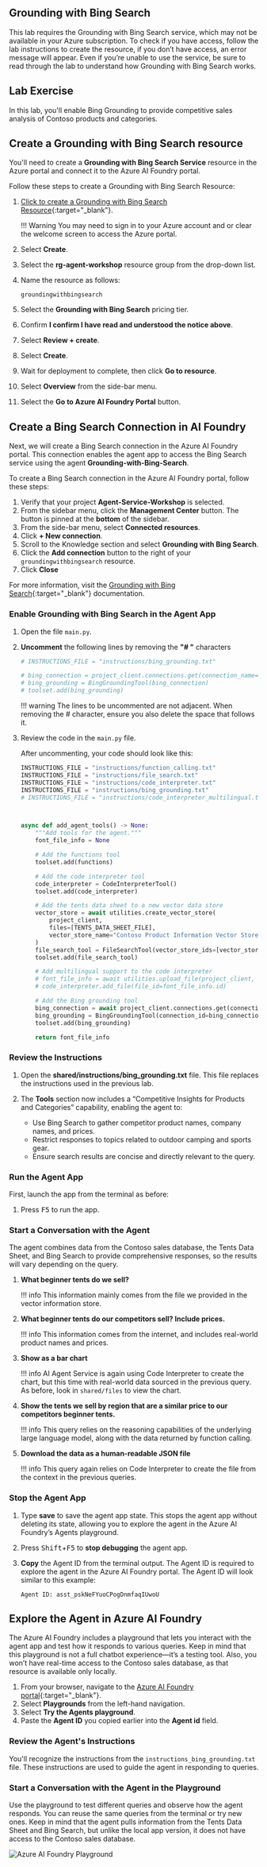 
## Grounding with Bing Search

This lab requires the Grounding with Bing Search service, which may not be available in your Azure subscription. To check if you have access, follow the lab instructions to create the resource, if you don’t have access, an error message will appear. Even if you’re unable to use the service, be sure to read through the lab to understand how Grounding with Bing Search works.

## Lab Exercise

In this lab, you'll enable Bing Grounding to provide competitive sales analysis of Contoso products and categories.

## Create a Grounding with Bing Search resource

You'll need to create a **Grounding with Bing Search Service** resource in the Azure portal and connect it to the Azure AI Foundry portal.

Follow these steps to create a Grounding with Bing Search Resource:

1. [Click to create a Grounding with Bing Search Resource](https://portal.azure.com/#view/Microsoft_Azure_Marketplace/GalleryItemDetailsBladeNopdl/id/Microsoft.BingGroundingSearch){:target="_blank"}.

    !!! Warning
        You may need to sign in to your Azure account and or clear the welcome screen to access the Azure portal.

1. Select **Create**.
1. Select the **rg-agent-workshop** resource group from the drop-down list.
1. Name the resource as follows:

    ```text
    groundingwithbingsearch
    ```

1. Select the **Grounding with Bing Search** pricing tier.
1. Confirm **I confirm I have read and understood the notice above**.
1. Select **Review + create**.
1. Select **Create**.
1. Wait for deployment to complete, then click **Go to resource**.
1. Select **Overview** from the side-bar menu.
1. Select the **Go to Azure AI Foundry Portal** button.
<!-- 1. Select **Sign in** and enter your Azure account credentials. -->

## Create a Bing Search Connection in AI Foundry

Next, we will create a Bing Search connection in the Azure AI Foundry portal. This connection enables the agent app to access the Bing Search service using the agent **Grounding-with-Bing-Search**.

To create a Bing Search connection in the Azure AI Foundry portal, follow these steps:

1. Verify that your project **Agent-Service-Workshop** is selected.
1. From the sidebar menu, click the **Management Center** button. The button is pinned at the **bottom** of the sidebar.
1. From the side-bar menu, select **Connected resources**.
1. Click **+ New connection**.
1. Scroll to the Knowledge section and select **Grounding with Bing Search**.
1. Click the **Add connection** button to the right of your `groundingwithbingsearch` resource.
1. Click **Close**

For more information, visit the [Grounding with Bing Search](https://learn.microsoft.com/en-us/azure/ai-services/agents/how-to/tools/bing-grounding){:target="_blank"} documentation.

### Enable Grounding with Bing Search in the Agent App

1. Open the file `main.py`.

1. **Uncomment** the following lines by removing the **"# "** characters

    ```python
    # INSTRUCTIONS_FILE = "instructions/bing_grounding.txt"

    # bing_connection = project_client.connections.get(connection_name=BING_CONNECTION_NAME)
    # bing_grounding = BingGroundingTool(bing_connection)
    # toolset.add(bing_grounding)
    ```

    !!! warning
        The lines to be uncommented are not adjacent. When removing the # character, ensure you also delete the space that follows it.

1. Review the code in the `main.py` file.

    After uncommenting, your code should look like this:

    ```python
    INSTRUCTIONS_FILE = "instructions/function_calling.txt"
    INSTRUCTIONS_FILE = "instructions/file_search.txt"
    INSTRUCTIONS_FILE = "instructions/code_interpreter.txt"
    INSTRUCTIONS_FILE = "instructions/bing_grounding.txt"
    # INSTRUCTIONS_FILE = "instructions/code_interpreter_multilingual.txt"
    


    async def add_agent_tools() -> None:
        """Add tools for the agent."""
        font_file_info = None

        # Add the functions tool
        toolset.add(functions)

        # Add the code interpreter tool
        code_interpreter = CodeInterpreterTool()
        toolset.add(code_interpreter)

        # Add the tents data sheet to a new vector data store
        vector_store = await utilities.create_vector_store(
            project_client,
            files=[TENTS_DATA_SHEET_FILE],
            vector_store_name="Contoso Product Information Vector Store",
        )
        file_search_tool = FileSearchTool(vector_store_ids=[vector_store.id])
        toolset.add(file_search_tool)

        # Add multilingual support to the code interpreter
        # font_file_info = await utilities.upload_file(project_client, utilities.shared_files_path / FONTS_ZIP)
        # code_interpreter.add_file(file_id=font_file_info.id)

        # Add the Bing grounding tool
        bing_connection = await project_client.connections.get(connection_name=BING_CONNECTION_NAME)
        bing_grounding = BingGroundingTool(connection_id=bing_connection.id)
        toolset.add(bing_grounding)

        return font_file_info
    ```

### Review the Instructions

1. Open the **shared/instructions/bing_grounding.txt** file. This file replaces the instructions used in the previous lab.
2. The **Tools** section now includes a “Competitive Insights for Products and Categories” capability, enabling the agent to:

    - Use Bing Search to gather competitor product names, company names, and prices.
    - Restrict responses to topics related to outdoor camping and sports gear.
    - Ensure search results are concise and directly relevant to the query.

### Run the Agent App

First, launch the app from the terminal as before:

1. Press <kbd>F5</kbd> to run the app.

### Start a Conversation with the Agent

The agent combines data from the Contoso sales database, the Tents Data Sheet, and Bing Search to provide comprehensive responses, so the results will vary depending on the query.

1. **What beginner tents do we sell?**

    !!! info
        This information mainly comes from the file we provided in the vector information store.

2. **What beginner tents do our competitors sell? Include prices.**

    !!! info
        This information comes from the internet, and includes real-world product names and prices.

3. **Show as a bar chart**

    !!! info
        AI Agent Service is again using Code Interpreter to create the chart, but this time with
        real-world data sourced in the previous query. As before, look in `shared/files` to view the chart.

4. **Show the tents we sell by region that are a similar price to our competitors beginner tents.**

    !!! info
        This query relies on the reasoning capabilities of the underlying large language model, along with the data returned by function calling.

5. **Download the data as a human-readable JSON file**

    !!! info
        This query again relies on Code Interpreter to create the file from the context in the
        previous queries.

### Stop the Agent App

1. Type **save** to save the agent app state. This stops the agent app without deleting its state, allowing you to explore the agent in the Azure AI Foundry’s Agents playground.
2. Press <kbd>Shift</kbd>+<kbd>F5</kbd> to **stop debugging** the agent app.
3. **Copy** the Agent ID from the terminal output. The Agent ID is required to explore the agent in the Azure AI Foundry portal. The Agent ID will look similar to this example:

    ```text
    Agent ID: asst_pskNeFYuoCPogDnmfaqIUwoU
    ```

## Explore the Agent in Azure AI Foundry

The Azure AI Foundry includes a playground that lets you interact with the agent app and test how it responds to various queries. Keep in mind that this playground is not a full chatbot experience—it’s a testing tool. Also, you won’t have real-time access to the Contoso sales database, as that resource is available only locally.

1. From your browser, navigate to the [Azure AI Foundry portal](https://ai.azure.com/){:target="_blank"}.
2. Select **Playgrounds** from the left-hand navigation.
3. Select **Try the Agents playground**.
4. Paste the **Agent ID** you copied earlier into the **Agent id** field.

### Review the Agent's Instructions

You'll recognize the instructions from the `instructions_bing_grounding.txt` file. These instructions are used to guide the agent in responding to queries.

### Start a Conversation with the Agent in the Playground

Use the playground to test different queries and observe how the agent responds. You can reuse the same queries from the terminal or try new ones. Keep in mind that the agent pulls information from the Tents Data Sheet and Bing Search, but unlike the local app version, it does not have access to the Contoso sales database.

![Azure AI Foundry Playground](../media/agents-playground.png)
